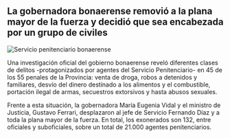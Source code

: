 ## La gobernadora bonaerense removió a la plana mayor de la fuerza y decidió que sea encabezada por un grupo de civiles

![Servicio penitenciario bonaerense]({{site.baseurl}}//vidal-penitenciario.jpg)

Una investigación oficial del gobierno bonaerense reveló diferentes clases de delitos -protagonizados por agentes del Servicio Penitenciario- en 45 de los 55 penales de la Provincia: venta de droga, robos a detenidos y familiares, desvío del dinero destinado a los alimentos y el combustible, portación ilegal de armas, secuestros extorsivos y hasta abusos sexuales.

Frente a esta situación, la gobernadora María Eugenia Vidal y el ministro de Justicia, Gustavo Ferrari, desplazaron al jefe de Servicio Fernando Díaz y a toda la plana mayor de la fuerza. En total, los exonerados son 132, entre oficiales y suboficiales, sobre un total de 21.000 agentes penitenciarios.


